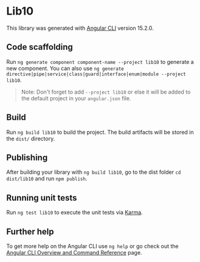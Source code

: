 # Lib10

This library was generated with [Angular CLI](https://github.com/angular/angular-cli) version 15.2.0.

## Code scaffolding

Run `ng generate component component-name --project lib10` to generate a new component. You can also use `ng generate directive|pipe|service|class|guard|interface|enum|module --project lib10`.
> Note: Don't forget to add `--project lib10` or else it will be added to the default project in your `angular.json` file. 

## Build

Run `ng build lib10` to build the project. The build artifacts will be stored in the `dist/` directory.

## Publishing

After building your library with `ng build lib10`, go to the dist folder `cd dist/lib10` and run `npm publish`.

## Running unit tests

Run `ng test lib10` to execute the unit tests via [Karma](https://karma-runner.github.io).

## Further help

To get more help on the Angular CLI use `ng help` or go check out the [Angular CLI Overview and Command Reference](https://angular.io/cli) page.
